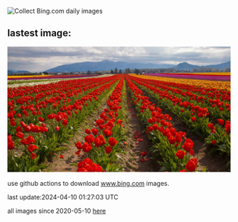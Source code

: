 ![Collect Bing.com daily images](https://github.com/counter2015/bing-daily-images/workflows/Collect%20Bing.com%20daily%20images/badge.svg)
## lastest image:
![](images/SkagitValleyTulips.jpg)

use github actions to download www.bing.com images.

last update:2024-04-10 01:27:03 UTC

all images since 2020-05-10 [here](https://github.com/counter2015/bing-daily-images/tree/master/images) 
